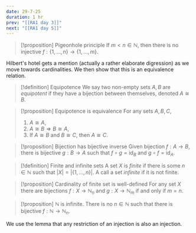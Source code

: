 ```yaml
---
date: 29-7-25
duration: 1 hr
prev: "[[RA1 day 3]]"
next: "[[RA1 day 5]]"
---
```

>[!proposition] Pigeonhole principle
> If $m<n\in \mathbb{N}$, then there is no injective $f:\{ 1,\dots,n \}\to \{ 1,\dots,m \}$.

Hilbert's hotel gets a mention (actually a rather elaborate digression) as we move towards cardinalities.  We then show that this is an equivalence relation.

>[!definition] Equipotence
> We say two non-empty sets $A,B$ are *equipotent* if they have a bijection between themselves, denoted $A \cong B$. 

>[!proposition] Equipotence is equivalence
>For any sets $A,B,C$, 
>1. $A\cong A$,
>2. $A\cong B\Rightarrow B\cong A$,
>3. If $A\cong B$ and $B\cong C$, then $A\cong C$.

>[!proposition] Bijection has bijective inverse
>Given bijection $f:A\to B$, there is bijective $g:B\to A$ such that $f\circ g=\mathrm{id}_{B}$ and $g\circ f=\mathrm{id}_{A}$.

>[!definition] Finite and infinite sets
>A set $X$ is *finite* if there is some $n\in \mathbb{N}$ such that $|X|=|\{ 1,\dots,n \}|$. A call a set *infinite* if it is not finite.

>[!proposition] Cardinality of finite set is well-defined
>For any set $X$ there are bijections $f:X\to \mathbb{N}_{n}$ and $g:X\to \mathbb{N}_{m}$ if and only if $m=n$.

>[!proposition] $\mathbb{N}$ is infinite.
>There is no $n\in \mathbb{N}$ such that there is bijective $f:\mathbb{N}\to \mathbb{N}_{n}$.

We use the lemma that any restriction of an injection is also an injection.